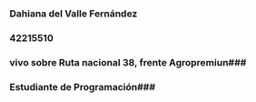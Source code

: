 ### Dahiana del Valle Fernández ###
### 42215510 ###
### vivo sobre Ruta nacional 38, frente Agropremiun###
### Estudiante de Programación###




